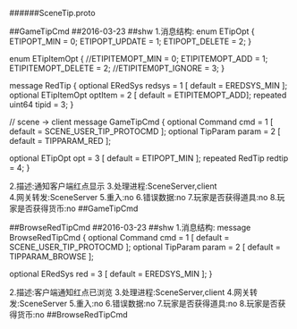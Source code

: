 ######SceneTip.proto

##GameTipCmd
##2016-03-23
##shw
1.消息结构:
enum ETipOpt
{ 
  ETIPOPT_MIN = 0;
  ETIPOPT_UPDATE = 1;
  ETIPOPT_DELETE = 2;
}

enum ETipItemOpt
{ 
  //ETIPITEMOPT_MIN = 0;
  ETIPITEMOPT_ADD = 1; 
  ETIPITEMOPT_DELETE = 2;
  //ETIPITEM0PT_IGNORE = 3;
}

message RedTip
{
  optional ERedSys redsys = 1 [ default = EREDSYS_MIN ];
  optional ETipItemOpt optItem = 2 [ default = ETIPITEMOPT_ADD]; 
  repeated uint64 tipid = 3;
} 
  
// scene -> client
message GameTipCmd
{ 
  optional Command cmd = 1 [ default = SCENE_USER_TIP_PROTOCMD ];
  optional TipParam param = 2 [ default = TIPPARAM_RED ];

  optional ETipOpt opt = 3 [ default = ETIPOPT_MIN ];
  repeated RedTip redtip = 4;
} 

2.描述:通知客户端红点显示
3.处理进程:SceneServer,client	
4.网关转发:SceneServer
5.重入:no
6.错误数据:no
7.玩家是否获得道具:no
8.玩家是否获得货币:no
##GameTipCmd

##BrowseRedTipCmd
##2016-03-23
##shw
1.消息结构:
message BrowseRedTipCmd
{
  optional Command cmd = 1 [ default = SCENE_USER_TIP_PROTOCMD ];
  optional TipParam param = 2 [ default = TIPPARAM_BROWSE ];
  
  optional ERedSys red = 3 [ default = EREDSYS_MIN ];
} 

2.描述:客户端通知红点已浏览
3.处理进程:SceneServer,client
4.网关转发:SceneServer
5.重入:no
6.错误数据:no
7.玩家是否获得道具:no
8.玩家是否获得货币:no
##BrowseRedTipCmd
